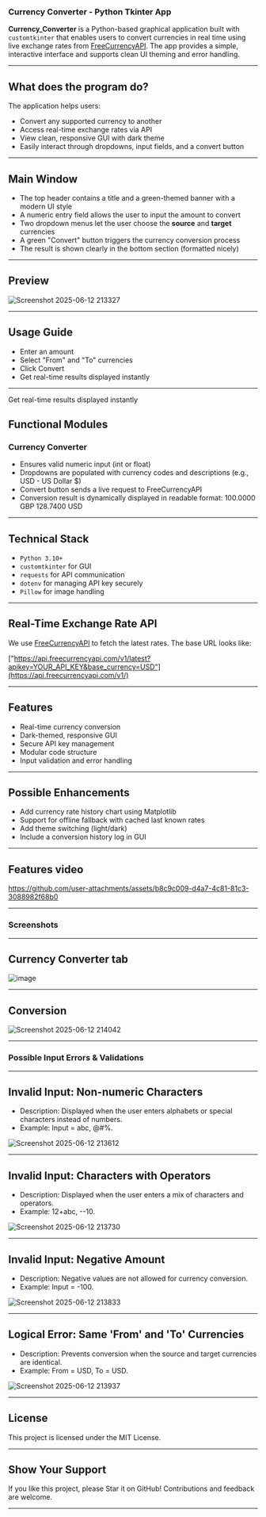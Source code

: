 ### Currency Converter - Python Tkinter App

**Currency_Converter** is a Python-based graphical application built with `customtkinter` that enables users to convert currencies in real time using live exchange rates from [FreeCurrencyAPI](https://freecurrencyapi.com/). The app provides a simple, interactive interface and supports clean UI theming and error handling.

---

## What does the program do? 

The application helps users:
- Convert any supported currency to another
- Access real-time exchange rates via API
- View clean, responsive GUI with dark theme
- Easily interact through dropdowns, input fields, and a convert button

---

## Main Window

- The top header contains a title and a green-themed banner with a modern UI style
- A numeric entry field allows the user to input the amount to convert
- Two dropdown menus let the user choose the **source** and **target** currencies
- A green "Convert" button triggers the currency conversion process
- The result is shown clearly in the bottom section (formatted nicely)

---

## Preview

![Screenshot 2025-06-12 213327](https://github.com/user-attachments/assets/e121b5ed-d16d-4fa8-9dff-9149547e6414)
 
---

## Usage Guide
- Enter an amount
- Select "From" and "To" currencies
- Click Convert
- Get real-time results displayed instantly

---

Get real-time results displayed instantly
## Functional Modules

### Currency Converter

- Ensures valid numeric input (int or float)
- Dropdowns are populated with currency codes and descriptions (e.g., USD - US Dollar $)
- Convert button sends a live request to FreeCurrencyAPI
- Conversion result is dynamically displayed in readable format:
100.0000 GBP
128.7400 USD

---

## Technical Stack

- `Python 3.10+`
- `customtkinter` for GUI
- `requests` for API communication
- `dotenv` for managing API key securely
- `Pillow` for image handling

---

## Real-Time Exchange Rate API 

We use [FreeCurrencyAPI](https://freecurrencyapi.com/) to fetch the latest rates. The base URL looks like:

["https://api.freecurrencyapi.com/v1/latest?apikey=YOUR_API_KEY&base_currency=USD"](https://api.freecurrencyapi.com/v1/)

---

## Features

- Real-time currency conversion
- Dark-themed, responsive GUI
- Secure API key management
- Modular code structure
- Input validation and error handling

---

 ## Possible Enhancements
- Add currency rate history chart using Matplotlib
- Support for offline fallback with cached last known rates
- Add theme switching (light/dark)
- Include a conversion history log in GUI

---

## Features video

https://github.com/user-attachments/assets/b8c9c009-d4a7-4c81-81c3-3088982f68b0

---

### Screenshots

---
## Currency Converter tab

![image](https://github.com/user-attachments/assets/9fbdd93a-9f8a-4b58-812e-378b568994da)

---

## Conversion

![Screenshot 2025-06-12 214042](https://github.com/user-attachments/assets/b96b48a8-e976-46d8-8a52-4b78e9869528)

---

### Possible Input Errors & Validations

---

## Invalid Input: Non-numeric Characters
- Description: Displayed when the user enters alphabets or special characters instead of numbers.
- Example: Input = abc, @#%.

![Screenshot 2025-06-12 213612](https://github.com/user-attachments/assets/eefe4296-b229-4267-b20a-fad4aa0a43fc)

---

##  Invalid Input: Characters with Operators

- Description: Displayed when the user enters a mix of characters and operators.
- Example: 12+abc, --10.

![Screenshot 2025-06-12 213730](https://github.com/user-attachments/assets/14b6f4bf-67a3-4946-bf38-7d6490fd01cb)

---

## Invalid Input: Negative Amount

- Description: Negative values are not allowed for currency conversion.
- Example: Input = -100.

![Screenshot 2025-06-12 213833](https://github.com/user-attachments/assets/31b48add-31b2-41ca-9265-f3b4f4e1ea1e)

---

## Logical Error: Same 'From' and 'To' Currencies

- Description: Prevents conversion when the source and target currencies are identical.
- Example: From = USD, To = USD.

![Screenshot 2025-06-12 213937](https://github.com/user-attachments/assets/cb821d69-4dcd-4a06-940a-88f821e436e6)

---

## License
This project is licensed under the MIT License.

---

## Show Your Support

If you like this project, please Star it on GitHub! Contributions and feedback are welcome.

---
































